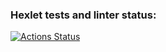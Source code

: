 ### Hexlet tests and linter status:
[![Actions Status](https://github.com/Decameron87/devops-for-programmers-project-74/workflows/hexlet-check/badge.svg)](https://github.com/Decameron87/devops-for-programmers-project-74/actions)